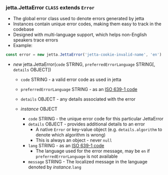 ### jetta.JettaError `CLASS` extends `Error`
  - The global error class used to denote errors generated by jetta
  - Instances contain unique error codes, making them easy to track in the codebase
  - Designed with multi-language support, which helps non-English speakers trace errors
  - Example:
  ```js
  const error = new jetta.JettaError('jetta-cookie-invalid-name', 'en')
  ```

  - _new_ jetta.JettaError(`code` STRING, `preferredErrorLanguage` STRING[, `details` OBJECT])
    - `code` STRING - a valid error code as used in jetta
    - `preferredErrorLanguage` STRING - as an [ISO 639-1 code](https://en.wikipedia.org/wiki/List_of_ISO_639-1_codes)
    - `details` OBJECT - any details associated with the error

    - _instance_ OBJECT
      - `code` STRING - the unique error code for this particular JettaError
      - `details` OBJECT - provides additional details to an error
        - A native `Error` or key-value object (e.g. `details.algorithm` to denote which algorithm is wrong)
        - This is always an object - never `null`
      - `lang` STRING - as an [ISO 639-1 code](https://en.wikipedia.org/wiki/List_of_ISO_639-1_codes)
        - The language used for the error message, may be `en` if `preferredErrorLanguage` is not available
      - `message` STRING - The localized message in the language denoted by _instance_.`lang`
